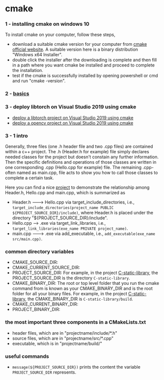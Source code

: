 # cmake
### 1 - installing cmake on windows 10
To install cmake on your computer, follow these steps,
+ download a suitable cmake version for your computer from [cmake official website](https://cmake.org/download/). A suitable version here is a binary distribution "Windows x64 Installer".
+ double click the installer after the downloading is complete and then fill in a path where you want cmake be installed and proceed to complete the installation.
+ test if the cmake is successfully installed by opening powershell or cmd and run "cmake -version".

### 2 - [basics](https://github.com/suzyi/cpp/blob/master/cmake/basics.md)
### 3 - deploy libtorch on Visual Studio 2019 using cmake
+ [deploy a libtorch project on Visual Studio 2019 using cmake](https://github.com/suzyi/cpp/blob/master/deep-learning/libtorch.md)
+ [deploy a opencv project on Visual Studio 2019 using cmake](https://github.com/suzyi/cpp/blob/master/deep-learning/opencv.md)
### 3 - 1 intro
Generally, three files (one .h header file and two .cpp files) are contained within a c++ project. The .h (Header.h for example) file simply declares needed classes for the project but doesn't constain any further information. Then the specific definitions and operations of those classes are written in one corresponding .cpp (Hello.cpp for example) file. The remaining .cpp-often named as main.cpp, file acts to show you how to call those classes to complete a certain task.

Here you can find a nice [project](https://github.com/ttroy50/cmake-examples/tree/master/01-basic/C-static-library) to demonstrate the relationship among Header.h, Hello.cpp and main.cpp, which is summarized as 
+ Header.h ---> Hello.cpp via target_include_directories, i.e., `target_include_directories(project_name PUBLIC ${PROJECT_SOURCE_DIR}/include)`, where Header.h is placed under the directory "${PROJECT_SOURCE_DIR}/include".
+ Hello.cpp --> .exe via target_link_libraries, i.e., `target_link_libraries(exe_name PRIVATE project_name)`.
+ main.cpp ---> .exe via add_executable, i.e., `add_executable(exe_name src/main.cpp)`.

### common directory variables
+ CMAKE_SOURCE_DIR:
+ CMAKE_CURRENT_SOURCE_DIR:
+ PROJECT_SOURCE_DIR: For example, in the project [C-static-library](https://github.com/ttroy50/cmake-examples/tree/master/01-basic/C-static-library), the PROJECT_SOURCE_DIR is the directory `C-static-library`.
+ CMAKE_BINARY_DIR: The root or top level folder that you run the cmake command from is known as your CMAKE_BINARY_DIR and is the root folder for all your binary files. For example, in the project [C-static-library](https://github.com/ttroy50/cmake-examples/tree/master/01-basic/C-static-library), the CMAKE_BINARY_DIR is `C-static-library/build`.
+ CMAKE_CURRENT_BINARY_DIR:
+ PROJECT_BINARY_DIR:
### the most important three components in a CMakeLists.txt
+ header files, which are in "projectname/include/\*.h"
+ source files, which are in "projectname/src/\*.cpp"
+ executable, which is in "projectname/build/"
### useful commands
+ `message(${PROJECT_SOURCE_DIR})` prints the content the variable `PROJECT_SOURCE_DIR` represents.
